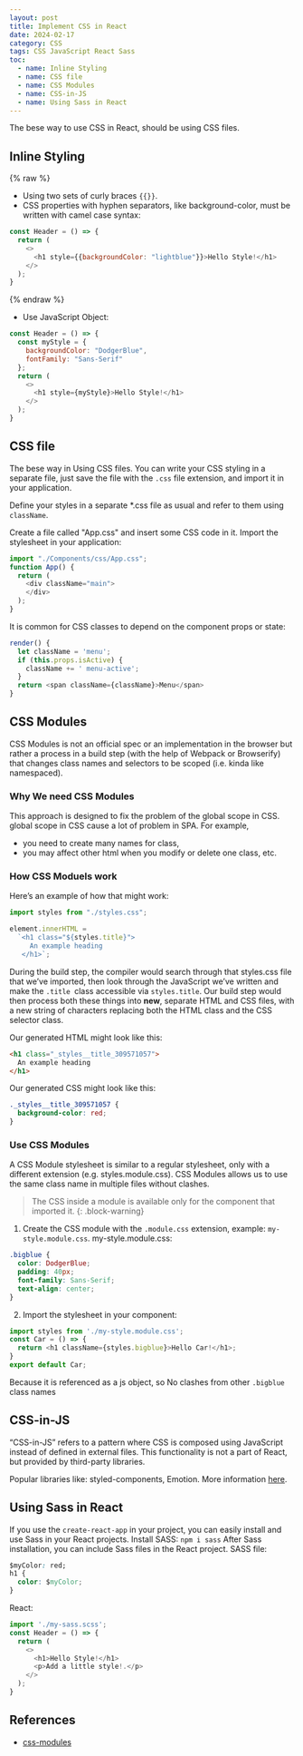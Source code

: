 ```yaml
---
layout: post
title: Implement CSS in React
date: 2024-02-17
category: CSS
tags: CSS JavaScript React Sass
toc: 
  - name: Inline Styling
  - name: CSS file
  - name: CSS Modules
  - name: CSS-in-JS
  - name: Using Sass in React
---
```


The bese way to use CSS in React, should be using CSS files.

## Inline Styling

{% raw %}
- Using two sets of curly braces `{{}}`.
- CSS properties with hyphen separators, like background-color, must be written with camel case syntax:
```js
const Header = () => {
  return (
    <>
      <h1 style={{backgroundColor: "lightblue"}}>Hello Style!</h1>
    </>
  );
}
```
{% endraw %}

- Use JavaScript Object:
```js
const Header = () => {
  const myStyle = {
    backgroundColor: "DodgerBlue",
    fontFamily: "Sans-Serif"
  };
  return (
    <>
      <h1 style={myStyle}>Hello Style!</h1>
    </>
  );
}
```

## CSS file

The bese way in Using CSS files.
You can write your CSS styling in a separate file, just save the file with the `.css` file extension, and import it in your application.

Define your styles in a separate *.css file as usual and refer to them using `className`.

Create a file called "App.css" and insert some CSS code in it.
Import the stylesheet in your application:
```js
import "./Components/css/App.css";
function App() {
  return (
    <div className="main">
    </div>
  );
}
```

It is common for CSS classes to depend on the component props or state:
```js
render() {
  let className = 'menu';
  if (this.props.isActive) {
    className += ' menu-active';
  }
  return <span className={className}>Menu</span>
}
```

## CSS Modules

CSS Modules is not an official spec or an implementation in the browser but rather a process in a build step (with the help of Webpack or Browserify) that changes class names and selectors to be scoped (i.e. kinda like namespaced).

### Why We need CSS Modules

This approach is designed to fix the problem of the global scope in CSS.
global scope in CSS cause a lot of problem in SPA. For example, 
- you need to create many names for class, 
- you may affect other html when you modify or delete one class, etc.

### How CSS Moduels work

Here’s an example of how that might work:
```js
import styles from "./styles.css";

element.innerHTML = 
  `<h1 class="${styles.title}">
     An example heading
   </h1>`;
```

During the build step, the compiler would search through that styles.css file that we’ve imported, then look through the JavaScript we’ve written and make the `.title `class accessible via `styles.title`. Our build step would then process both these things into **new**, separate HTML and CSS files, with a new string of characters replacing both the HTML class and the CSS selector class.

Our generated HTML might look like this:
```html
<h1 class="_styles__title_309571057">
  An example heading
</h1>
```
Our generated CSS might look like this:
```css
._styles__title_309571057 {
  background-color: red;
}
```

### Use CSS Modules

A CSS Module stylesheet is similar to a regular stylesheet, only with a different extension (e.g. styles.module.css). 
CSS Modules allows us to use the same class name in multiple files without clashes.

> The CSS inside a module is available only for the component that imported it. 
{: .block-warning}

1. Create the CSS module with the `.module.css` extension, example: `my-style.module.css`.
my-style.module.css:
```css
.bigblue {
  color: DodgerBlue;
  padding: 40px;
  font-family: Sans-Serif;
  text-align: center;
}
```
2. Import the stylesheet in your component:
```js
import styles from './my-style.module.css'; 
const Car = () => {
  return <h1 className={styles.bigblue}>Hello Car!</h1>;
}
export default Car;
```
Because it is referenced as a js object, so No clashes from other `.bigblue` class names

## CSS-in-JS

“CSS-in-JS” refers to a pattern where CSS is composed using JavaScript instead of defined in external files.
This functionality is not a part of React, but provided by third-party libraries.

Popular libraries like: styled-components, Emotion. 
More information [here](/blog/2024/css-in-js/).

## Using Sass in React

If you use the `create-react-app` in your project, you can easily install and use Sass in your React projects.
Install SASS: `npm i sass`
After Sass installation, you can include Sass files in the React project.
SASS file:
```css
$myColor: red;
h1 {
  color: $myColor;
}
```
React: 
```js
import './my-sass.scss';
const Header = () => {
  return (
    <>
      <h1>Hello Style!</h1>
      <p>Add a little style!.</p>
    </>
  );
}
```

## References

- [css-modules](https://github.com/css-modules/css-modules)
